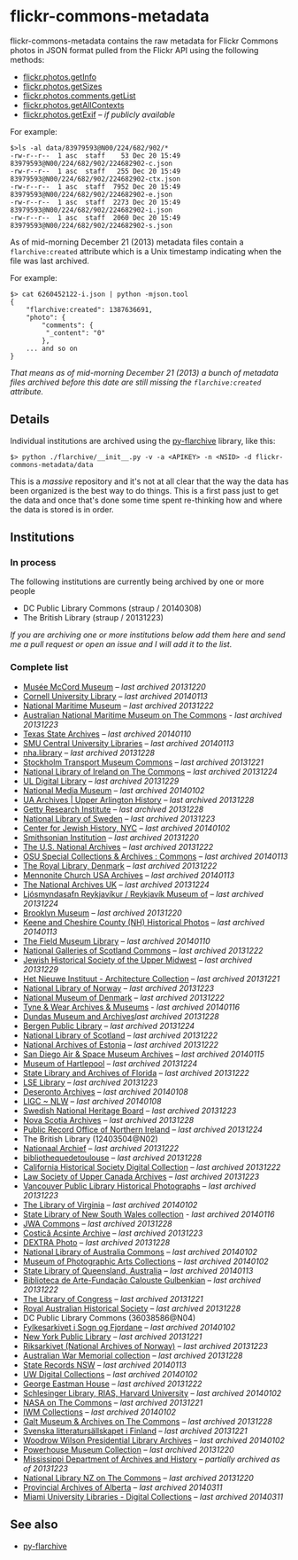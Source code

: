 # flickr-commons-metadata

flickr-commons-metadata contains the raw metadata for Flickr Commons photos in JSON format pulled from the Flickr API using the following methods:

* [flickr.photos.getInfo](http://www.flickr.com/services/api/flickr.photos.getInfo)
* [flickr.photos.getSizes](http://www.flickr.com/services/api/flickr.photos.getSizes)
* [flickr.photos.comments.getList](http://www.flickr.com/services/api/flickr.photos.comments.getList)
* [flickr.photos.getAllContexts](http://www.flickr.com/services/api/flickr.photos.getAllContexts)
* [flickr.photos.getExif](http://www.flickr.com/services/api/flickr.photos.getExif) _– if publicly available_

For example:

	$>ls -al data/83979593@N00/224/682/902/*
	-rw-r--r--  1 asc  staff    53 Dec 20 15:49 83979593@N00/224/682/902/224682902-c.json
	-rw-r--r--  1 asc  staff   255 Dec 20 15:49 83979593@N00/224/682/902/224682902-ctx.json
	-rw-r--r--  1 asc  staff  7952 Dec 20 15:49 83979593@N00/224/682/902/224682902-e.json
	-rw-r--r--  1 asc  staff  2273 Dec 20 15:49 83979593@N00/224/682/902/224682902-i.json
	-rw-r--r--  1 asc  staff  2060 Dec 20 15:49 83979593@N00/224/682/902/224682902-s.json

As of mid-morning December 21 (2013) metadata files contain a
`flarchive:created` attribute which is a Unix timestamp indicating when the file
was last archived.

For example:

	$> cat 6260452122-i.json | python -mjson.tool
	{
	    "flarchive:created": 1387636691,
	    "photo": {
        	"comments": {
   	         "_content": "0"
        	},
	    ... and so on
	}

_That means as of mid-morning December 21 (2013) a bunch of metadata files
archived before this date are still missing the `flarchive:created` attribute._

## Details

Individual institutions are archived using the
[py-flarchive](https://github.com/straup/py-flarchive) library, like this:

	$> python ./flarchive/__init__.py -v -a <APIKEY> -n <NSID> -d flickr-commons-metadata/data

This is a _massive_ repository and it's not at all clear that the way the data has been organized is the best way to do things. This is a first pass just to get the data and once that's done some time spent re-thinking how and where the data is stored is in order.

## Institutions

### In process

The following institutions are currently being archived by one or more people

* DC Public Library Commons (straup / 20140308)
* The British Library (straup / 20131223)

_If you are archiving one or more institutions below add them here and send me a pull request or open an issue and I will add it to the list._

### Complete list

* [Musée McCord Museum](data/25786829%40N08) – _last archived 20131220_
* [Cornell University Library](data/30515687@N05) – _last archived 20140113_
* [National Maritime Museum](data/11334970%40N05) – _last archived 20131222_
* [Australian National Maritime Museum on The Commons](data/33147718%40N05) - _last archived 20131223_
* [Texas State Archives](data/47326604@N02) – _last archived 20140110_
* [SMU Central University Libraries](data/41131493@N06) – _last archived 20140113_
* [nha.library](data/34101160@N07) – _last archived 20131228_
* [Stockholm Transport Museum Commons](data/62173425%40N02) – _last archived 20131221_
* [National Library of Ireland on The Commons](data/47290943@N03) – _last archived 20131224_
* [UL Digital Library](data/95717549@N07) – _last archived 20131229_
* [National Media Museum](data/26808453@N03) – _last archived 20140102_
* [UA Archives | Upper Arlington History](data/37784107@N08) – _last archived 20131228_
* [Getty Research Institute](data/35532303@N08) – _last archived 20131228_
* [National Library of Sweden](data/95520404@N07) – _last archived 20131223_
* [Center for Jewish History, NYC](data/36988361@N08) – _last archived 20140102_
* [Smithsonian Institution](data/25053835%40N03) – _last archived 20131220_
* [The U.S. National Archives](data/35740357%40N03) – _last archived 20131222_
* [OSU Special Collections & Archives : Commons](data/34586311@N05) – _last archived 20140113_
* [The Royal Library, Denmark](data/45270502@N06) – _last archived 20131222_
* [Mennonite Church USA Archives](data/52529054@N06) – _last archived 20140113_
* [The National Archives UK](data/31575009@N05) – _last archived 20131224_
* [Ljósmyndasafn Reykjavíkur / Reykjavík Museum of](data/9189488@N02) – _last archived 20131224_
* [Brooklyn Museum](data/83979593%40N00) – _last archived 20131220_
* [Keene and Cheshire County (NH) Historical Photos](data/25960495@N06) – _last archived 20140113_
* [The Field Museum Library](data/35310696@N04) – _last archived 20140110_
* [National Galleries of Scotland Commons](data/30835311@N07) – _last archived 20131222_
* [Jewish Historical Society of the Upper Midwest](data/48143042@N05) – _last archived 20131229_
* [Het Nieuwe Instituut - Architecture Collection](data/47154409%40N06) – _last archived 20131221_
* [National Library of Norway](data/48220291@N04) – _last archived 20131223_
* [National Museum of Denmark](data/95772747%40N07) – _last archived 20131222_
* [Tyne & Wear Archives & Museums](data/29295370%40N07) - _last archived 20140116_
* [Dundas Museum and Archives](data/39758725@N03)_last archived 20131228_
* [Bergen Public Library](data/37381115@N04) – _last archived 20131224_
* [National Library of Scotland](data/14456531@N07) – _last archived 20131222_
* [National Archives of Estonia](data/94021017@N05) – _last archived 20131222_
* [San Diego Air & Space Museum Archives](data/49487266%40N07) – _last archived 20140115_
* [Museum of Hartlepool](data/47908901@N03) – _last archived 20131224_
* [State Library and Archives of Florida](data/31846825%40N04) – _last archived 20131222_
* [LSE Library](data/35128489%40N07) – _last archived 20131223_
* [Deseronto Archives](data/23121382@N07) – _last archived 20140108_
* [LlGC ~ NLW](data/37199428@N06) – _last archived 20140108_
* [Swedish National Heritage Board](data/34419668@N08) – _last archived 20131223_
* [Nova Scotia Archives](data/61232251@N05) – _last archived 20131228_
* [Public Record Office of Northern Ireland](data/54403180@N04) – _last archived 20131224_
* The British Library	(12403504@N02)
* [Nationaal Archief](data/29998366%40N02) – _last archived 20131222_
* [bibliothequedetoulouse](data/26134435@N05) – _last archived 20131228_
* [California Historical Society Digital Collection](data/99278405%40N04) – _last archived 20131222_
* [Law Society of Upper Canada Archives](data/38561291%40N04) – _last archived 20131223_
* [Vancouver Public Library Historical Photographs](data/99915476%40N04) – _last archived 20131223_
* [The Library of Virginia](data/30194653@N06) – _last archived 20140102_
* [State Library of New South Wales collection](data/29454428%40N08) - _last archived 20140116_
* [JWA Commons](data/36281769@N04) – _last archived 20131228_
* [Costică Acsinte Archive](data/109550159%40N08) – _last archived 20131223_
* [DEXTRA Photo](data/88669438@N03) – _last archived 20131228_
* [National Library of Australia Commons](data/67193564@N03) – _last archived 20140102_
* [Museum of Photographic Arts Collections](data/61498590@N03) – _last archived 20140102_
* [State Library of Queensland, Australia](data/32605636@N06) – _last archived 20140113_
* [Biblioteca de Arte-Fundação Calouste Gulbenkian](data/26577438%40N06) – _last archived 20131222_
* [The Library of Congress](data/8623220%40N02) – _last archived 20131221_
* [Royal Australian Historical Society](data/69269002@N04) – _last archived 20131228_
* DC Public Library Commons	(36038586@N04)
* [Fylkesarkivet i Sogn og Fjordane](data/37547255@N08) – _last archived 20140102_
* [New York Public Library](data/32951986%40N05) – _last archived 20131221_
* [Riksarkivet (National Archives of Norway)](data/59811348@N05) – _last archived 20131223_
* [Australian War Memorial collection](data/30115723@N02) – _last archived 20131228_
* [State Records NSW](data/27331537@N06) – _last archived 20140113_
* [UW Digital Collections](data/8337233@N06) – _last archived 20140102_
* [George Eastman House](data/7167652%40N06) – _last archived 20131222_
* [Schlesinger Library, RIAS, Harvard University](data/99902797@N03) – _last archived 20140102_
* [NASA on The Commons](data/44494372%40N05) – _last archived 20131221_
* [IWM Collections](data/32300107@N06) – _last archived 20140102_
* [Galt Museum & Archives on The Commons](data/23686862@N03) – _last archived 20131228_
* [Svenska litteratursällskapet i Finland](data/48641766%40N05) – _last archived 20131221_
* [Woodrow Wilson Presidential Library Archives](data/41815917@N06) – _last archived 20140102_
* [Powerhouse Museum Collection](data/24785917%40N03) – _last archived 20131220_
* [Mississippi Department of Archives and History](data/77015680%40N05)  – _partially archived as of 20131223_
* [National Library NZ on The Commons](data/32741315%40N06) – _last archived 20131220_
* [Provincial Archives of Alberta](data/95711690@N03) – _last archived 20140311_
* [Miami University Libraries - Digital Collections](data/31033598@N03) – _last archived 20140311_

## See also

* [py-flarchive](https://github.com/straup/py-flarchive)
